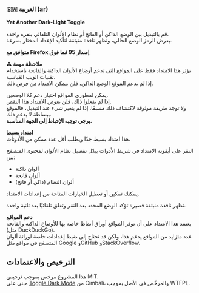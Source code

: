 ### 🇸🇦 العربية (ar)

**Yet Another Dark-Light Toggle**

قم بالتبديل بين الوضع الداكن أو الفاتح أو نظام الألوان التلقائي بنقرة واحدة.  
يعرض الرمز الوضع الحالي، وتظهر نافذة منبثقة لتأكيد الإعداد المختار بسرعة.

**متوافق مع Firefox إصدار 95 فما فوق**

**⚠️ ملاحظة مهمة**  
يؤثر هذا الامتداد فقط على المواقع التي تدعم أوضاع الألوان الداكنة والفاتحة باستخدام تقنيات الويب القياسية.  
إذا لم يدعم الموقع الوضع الداكن، فلن يتمكن الامتداد من فرض ذلك.

يمكن لمطوري المواقع اختيار دعم كلا الوضعين.  
إذا لم يفعلوا ذلك، فلن يعوض الامتداد هذا النقص.  
ولا توجد طريقة موثوقة لاكتشاف ذلك مسبقًا. إذا لم يتغير شيء عند التبديل، فالموقع ببساطة لا يدعم ذلك.  
**يرجى توجيه الإحباط إلى الجهة المناسبة.**

**امتداد بسيط**  
هذا امتداد بسيط جدًا ويطلب أقل عدد ممكن من الأذونات.

النقر على أيقونة الامتداد في شريط الأدوات يبدّل تفضيل نظام الألوان لمحتوى المتصفح بين:

- ألوان داكنة
- ألوان فاتحة
- ألوان النظام (داكن أو فاتح)

يمكنك تمكين أو تعطيل الخيارات المتاحة من إعدادات الامتداد.

تظهر نافذة منبثقة قصيرة تؤكد الوضع المحدد بعد النقر وتغلق تلقائيًا بعد ثانية واحدة.

**دعم المواقع**  
يعتمد هذا الامتداد على أن توفر المواقع أوراق أنماط خاصة بها للأوضاع الداكنة والفاتحة (مثل DuckDuckGo).  
عدد متزايد من المواقع يدعم هذا، ولكن قد تحتاج إلى ضبط إعدادات خاصة لوراثة ألوان المتصفح في مواقع مثل Google وGitHub وStackOverflow.

## الترخيص والاعتمادات

هذا المشروع مرخص بموجب ترخيص MIT.  
مبني على [Toggle Dark Mode](https://github.com/Cimbali/toggle-dark-mode) من Cimbali، والمرخّص في الأصل بموجب WTFPL.
